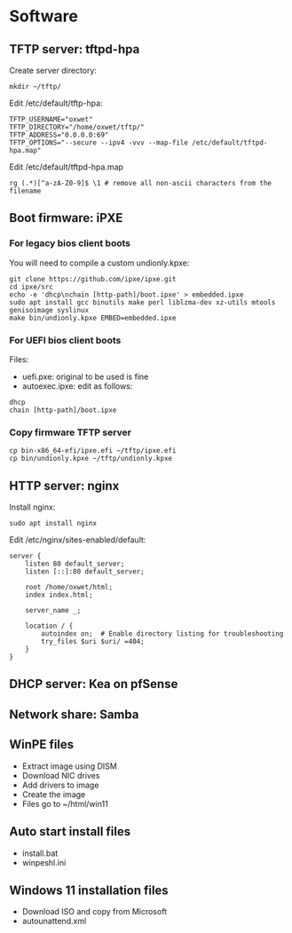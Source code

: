 # Software

## TFTP server: tftpd-hpa
Create server directory:
```
mkdir ~/tftp/
```

Edit /etc/default/tftp-hpa:
```
TFTP_USERNAME="oxwet"
TFTP_DIRECTORY="/home/oxwet/tftp/"
TFTP_ADDRESS="0.0.0.0:69"
TFTP_OPTIONS="--secure --ipv4 -vvv --map-file /etc/default/tftpd-hpa.map"
```

Edit /etc/default/tftpd-hpa.map
```
rg (.*)[^a-zA-Z0-9]$ \1 # remove all non-ascii characters from the filename
```

## Boot firmware: iPXE
### For legacy bios client boots
You will need to compile a custom undionly.kpxe:
```
git clone https://github.com/ipxe/ipxe.git
cd ipxe/src
echo -e 'dhcp\nchain [http-path]/boot.ipxe' > embedded.ipxe
sudo apt install gcc binutils make perl liblzma-dev xz-utils mtools genisoimage syslinux
make bin/undionly.kpxe EMBED=embedded.ipxe
```
### For UEFI bios client boots 

Files:
- uefi.pxe: original to be used is fine
- autoexec.ipxe: edit as follows:
```
dhcp
chain [http-path]/boot.ipxe
```
### Copy firmware TFTP server
```
cp bin-x86_64-efi/ipxe.efi ~/tftp/ipxe.efi
cp bin/undionly.kpxe ~/tftp/undionly.kpxe
```

## HTTP server: nginx

Install nginx:
```
sudo apt install nginx
```

Edit /etc/nginx/sites-enabled/default:
```
server {
    listen 80 default_server;
    listen [::]:80 default_server;

    root /home/oxwet/html;
    index index.html;

    server_name _;

    location / {
        autoindex on;  # Enable directory listing for troubleshooting
        try_files $uri $uri/ =404;
    }
}

```

## DHCP server: Kea on pfSense

## Network share: Samba
## WinPE files
  - Extract image using DISM
  - Download NIC drives
  - Add drivers to image
  - Create the image
  - Files go to ~/html/win11

## Auto start install files
  - install.bat
  - winpeshl.ini

## Windows 11 installation files
  - Download ISO and copy from Microsoft
  - autounattend.xml
